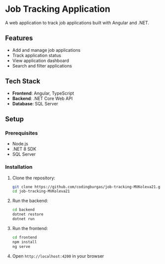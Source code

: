 # Job Tracking Application

A web application to track job applications built with Angular and .NET.

## Features

- Add and manage job applications
- Track application status
- View application dashboard
- Search and filter applications

## Tech Stack

- **Frontend**: Angular, TypeScript
- **Backend**: .NET Core Web API
- **Database**: SQL Server

## Setup

### Prerequisites
- Node.js
- .NET 8 SDK
- SQL Server

### Installation

1. Clone the repository:
   ```bash
   git clone https://github.com/codingburgas/job-tracking-MVKoleva21.git
   cd job-tracking-MVKoleva21
   ```

2. Run the backend:
   ```bash
   cd backend
   dotnet restore
   dotnet run
   ```

3. Run the frontend:
   ```bash
   cd frontend
   npm install
   ng serve
   ```

4. Open `http://localhost:4200` in your browser
